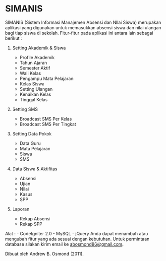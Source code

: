# SIMANIS
SIMANIS (Sistem Informasi Manajemen Absensi dan NIlai Siswa) merupakan aplikasi yang digunakan untuk memasukkan absensi siswa dan nilai ulangan bagi tiap siswa di sekolah.
Fitur-fitur pada aplikasi ini antara lain sebagai berikut :

1. Setting Akademik & Siswa
	- Profile Akademik
	- Tahun Ajaran
	- Semester Aktif
	- Wali Kelas
	- Pengampu Mata Pelajaran
	- Kelas Siswa
	- Setting Ulangan
	- Kenaikan Kelas
	- Tinggal Kelas
	
2. Setting SMS
	- Broadcast SMS Per Kelas
	- Broadcast SMS Per Tingkat
	
3. Setting Data Pokok
	- Data Guru
	- Mata Pelajaran
	- Siswa
	- SMS
	
4. Data Siswa & Aktifitas
	- Absensi
	- Ujian
	- Nilai
	- Kasus
	- SPP
	
5. Laporan
	- Rekap Absensi
	- Rekap SPP
	
Alat :
	- CodeIgniter 2.0
	- MySQL
	- jQuery
Anda dapat menambah atau mengubah fitur yang ada sesuai dengan kebutuhan. Untuk permintaan database silakan kirim email ke abosmond86@gmail.com.

Dibuat oleh Andrew B. Osmond (2011).
	
